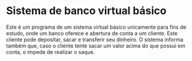 # Sistema de banco virtual básico

Este é um programa de um sistema virtual básico unicamente para fins de estudo, onde um banco oferece e abertura de conta a um cliente. Este cliente pode depositar, sacar e transferir seu dinheiro. O sistema informa também que, caso o cliente tente sacar um valor acima do que possui em conta, o impede de realizar o saque.
